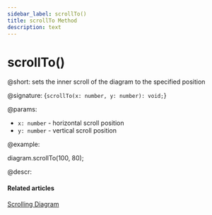 ```yaml
---
sidebar_label: scrollTo()
title: scrollTo Method
description: text
---
```


# scrollTo()

@short: sets the inner scroll of the diagram to the specified position

@signature: {`scrollTo(x: number, y: number): void;`}

@params:
- `x: number` - horizontal scroll position
- `y: number` - vertical scroll position

@example:

diagram.scrollTo(100, 80);

@descr:

#### Related articles

[Scrolling Diagram](../../../guides/diagram/scrolling_diagram/)
